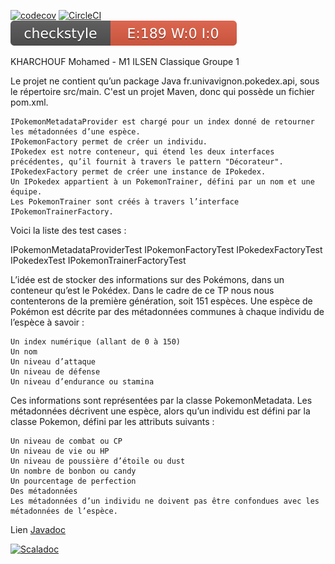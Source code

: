 [![codecov](https://codecov.io/gh/MohamedKharchouf/ceri-m1-techniques-de-test/branch/master/graph/badge.svg?token=VJMH58WB0M)](https://codecov.io/gh/MohamedKharchouf/ceri-m1-techniques-de-test)
[![CircleCI](https://circleci.com/gh/circleci/circleci-docs.svg?style=svg)](https://circleci.com/gh/circleci/circleci-docs)
![Checkstyle](target/site/badges/checkstyle-result.svg)

KHARCHOUF Mohamed - M1 ILSEN Classique Groupe 1

Le projet ne contient qu’un package Java fr.univavignon.pokedex.api, sous le répertoire src/main.
C'est un projet Maven, donc qui possède un fichier pom.xml.

    IPokemonMetadataProvider est chargé pour un index donné de retourner les métadonnées d’une espèce.
    IPokemonFactory permet de créer un individu.
    IPokedex est notre conteneur, qui étend les deux interfaces précédentes, qu’il fournit à travers le pattern "Décorateur".
    IPokedexFactory permet de créer une instance de IPokedex.
    Un IPokedex appartient à un PokemonTrainer, défini par un nom et une équipe.
    Les PokemonTrainer sont créés à travers l’interface IPokemonTrainerFactory.

Voici la liste des test cases :

IPokemonMetadataProviderTest
IPokemonFactoryTest
IPokedexFactoryTest
IPokedexTest
IPokemonTrainerFactoryTest

L’idée est de stocker des informations sur des Pokémons, dans un conteneur qu’est le Pokédex. Dans le cadre de ce TP nous nous contenterons de la première génération, soit 151 espèces.
Une espèce de Pokémon est décrite par des métadonnées communes à chaque individu de l’espèce à savoir :

    Un index numérique (allant de 0 à 150)
    Un nom
    Un niveau d’attaque
    Un niveau de défense
    Un niveau d’endurance ou stamina
Ces informations sont représentées par la classe PokemonMetadata. Les métadonnées décrivent une espèce, alors qu’un individu est défini par la classe Pokemon, défini par les attributs suivants :

    Un niveau de combat ou CP
    Un niveau de vie ou HP
    Un niveau de poussière d’étoile ou dust
    Un nombre de bonbon ou candy
    Un pourcentage de perfection
    Des métadonnées
    Les métadonnées d’un individu ne doivent pas être confondues avec les métadonnées de l’espèce. 
    
Lien [Javadoc](https://mohamedkharchouf.github.io/ceri-m1-techniques-de-test/fr/univavignon/pokedex/api/package-summary.html)

[![Scaladoc](https://javadoc-badge.appspot.com/com.github.nscala-time/nscala-time_2.11.svg?label=scaladoc)](https://javadoc-badge.appspot.com/com.github.nscala-time/nscala-time_2.11)

